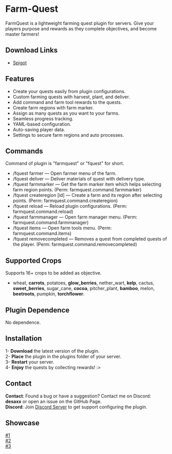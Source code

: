 # Farm-Quest
FarmQuest is a lightweight farming quest plugin for servers. Give your players purpose and rewards as they complete objectives, and become master farmers!

## Download Links
- [Spigot](https://www.spigotmc.org/resources/farmquest.124581/)

## Features
- Create your quests easily from plugin configurations.
- Custom farming quests with harvest, plant, and deliver.
- Add command and farm tool rewards to the quests.
- Create farm regions with farm marker.
- Assign as many quests as you want to your farms.
- Seamless progress tracking.
- YAML-based configuration.
- Auto-saving player data.
- Settings to secure farm regions and auto processes.

## Commands
Command of plugin is "farmquest" or "fquest" for short.

- /fquest farmer <farmId> — Open farmer menu of the farm.
- /fquest deliver <farmId> — Deliver materials of quest with delivery type.
- /fquest farmmarker — Get the farm marker item which helps selecting farm region points. (Perm: farmquest.command.farmmarker)
- /fquest createregion [id] — Create a farm and its region after selecting points. (Perm: farmquest.command.createregion)
- /fquest reload — Reload plugin configurations. (Perm: farmquest.command.reload)
- /fquest farmmanager <farmId> — Open farm manager menu. (Perm: farmquest.command.farmmanager)
- /fquest items — Open farm tools menu. (Perm: farmquest.command.items)
- /fquest removecompleted <questId> <playerName> — Removes a quest from completed quests of the player. (Perm: farmquest.command.removecompleted)

## Supported Crops
Supports 16+ crops to be added as objective.

- wheat, **carrots**, potatoes, **glow_berries**, nether_wart, **kelp**, cactus, **sweet_berries**, sugar_cane, **cocoa**, pitcher_plant, **bamboo**, melon, **beetroots**, pumpkin, **torchflower**.

## Plugin Dependence
No dependence.

## Installation
1- **Download** the latest version of the plugin.\
2- **Place** the plugin in the plugins folder of your server.\
3- **Restart** your server.\
4- **Enjoy** the quests by collecting rewards! :>

## Contact
**Contact**: Found a bug or have a suggestion? Contact me on Discord: **desaxx** or open an issue on the GitHub Page.\
**Discord**: Join [Discord Server](https://discord.gg/dN6RUzZGgJ) to get support configuring the plugin.

## Showcase
[#1](https://www.youtube.com/watch?v=VvhCBQ1INqI)\
[#2](https://www.youtube.com/watch?v=cCWJu-kAOeo)\
[#3](https://www.youtube.com/watch?v=ww2KaOinaBA)
